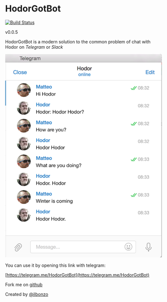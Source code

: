 HodorGotBot
=====
[![Build Status](https://travis-ci.org/ilbonzo/HodorGotBot.svg?branch=master)](https://travis-ci.org/ilbonzo/HodorGotBot)

v0.0.5

HodorGotBot is a modern solution to the common problem of chat with Hodor on *Telegram* or *Slack*

![Hodor](https://github.com/ilbonzo/HodorGotBot/raw/master/public/images/screenshot.png "Hodor")

You can use it by opening this link with telegram:

[https://telegram.me/HodorGotBot](https://telegram.me/HodorGotBot)

Fork me on [github](https://github.com/ilbonzo/HodorGotBot)

Created by [@ilbonzo](https://twitter.com/ilbonzo)
